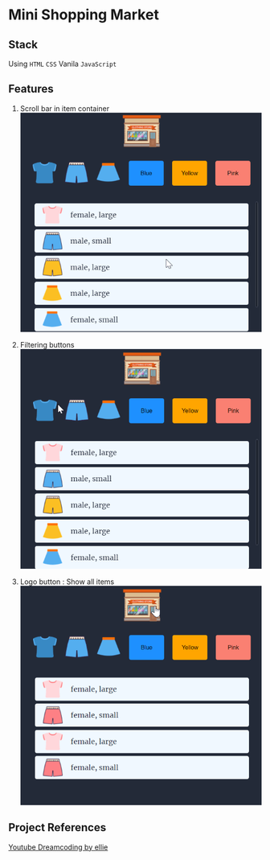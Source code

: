 # Mini Shopping Market

## Stack
Using `HTML` `CSS` Vanila `JavaScript`

## Features
1. Scroll bar in item container
![scroll](./img/feature/scroll.gif)  

2. Filtering buttons
![filter](./img/feature/filter.gif)  

3. Logo button : Show all items 
![logo](./img/feature/logo.gif)  

## Project References
[Youtube Dreamcoding by ellie](https://youtu.be/We2Kv1HMGvc, "Dreamcoding by ellie")

